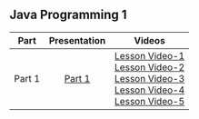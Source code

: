 ##  Java Programming 1




| Part     |  Presentation                    | Videos |
| :---------: |:---------------------------:|:-----------------------:
| Part 1 |  [Part 1](https://docs.google.com/presentation/d/133Qk4NzZPwNa9jwXIdJbxEMS9n3UEtrg/edit?usp=sharing&ouid=100865500745333583762&rtpof=true&sd=true) | [Lesson Video-1](https://youtu.be/L-nB1QrO0Kc)<br>[Lesson Video-2](https://youtu.be/iRh-4G6h_4Q)<br>[Lesson Video-3](https://youtu.be/VUfVazeyUp0)<br>[Lesson Video-4](https://youtu.be/Y93vZepGFO4)<br>[Lesson Video-5](https://youtu.be/vll_LxkN-KI)


